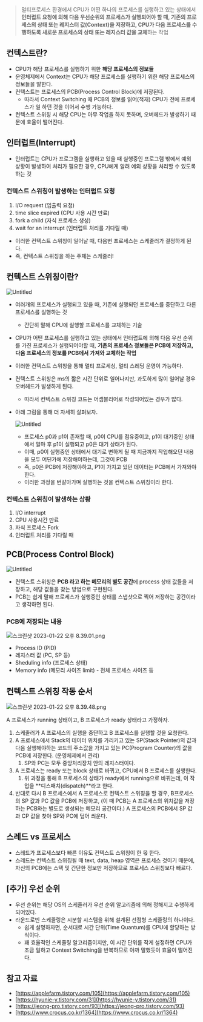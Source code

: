 > 멀티프로세스 환경에서 CPU가 어떤 하나의 프로세스를 실행하고 있는 상태에서 **인터럽트 요청에 의해 다음 우선순위의 프로세스가 실행되어야 할 때, 기존의 프로세스의 상태 또는 레지스터 값(Context)을 저장하고, CPU가 다음 프로세스를 수행하도록 새로운 프로세스의 상태 또는 레지스터 값을 교체**하는 작업
> 

## 컨텍스트란?

- CPU가 해당 프로세스를 실행하기 위한 **해당 프로세스의 정보들**
- 운영체제에서 Context는 CPU가 해당 프로세스를 실행하기 위한 해당 프로세스의 정보들을 말한다.
- 컨텍스트는 프로세스의 PCB(Process Control Block)에 저장된다.
    - 따라서 Context Switching 때 PCB의 정보를 읽어(적재) CPU가 전에 프로세스가 일 하던 것을 이어서 수행 가능하다.
- 컨텍스트 스위칭 시 해당 CPU는 아무 작업을 하지 못하며, 오버헤드가 발생하기 때문에 효율이 떨어진다.

## 인터럽트(Interrupt)

- 인터럽트는 CPU가 프로그램을 실행하고 있을 때 실행중인 프로그램 밖에서 예외 상황이 발생하여 처리가 필요한 경우, CPU에게 알려 예외 상황을 처리할 수 있도록 하는 것

### 컨텍스트 스위칭이 발생하는 인터럽트 요청

1. I/O request (입출력 요청)
2. time slice expired (CPU 사용 시간 만료)
3. fork a child (자식 프로세스 생성)
4. wait for an interrupt (인터럽트 처리를 기다릴 때)

- 이러한 컨텍스트 스위칭이 일어날 때, 다음번 프로세스는 스케줄러가 결정하게 된다.
- 즉, 컨텍스트 스위칭을 하는 주체는 스케줄러!

## 컨텍스트 스위칭이란?

![Untitled](https://s3-us-west-2.amazonaws.com/secure.notion-static.com/d9732e26-abd6-4078-a3d4-fd1f077e2e63/Untitled.png)

- 여러개의 프로세스가 실행되고 있을 때, 기존에 실행되던 프로세스를 중단하고 다른 프로세스를 실행하는 것
    - 간단히 말해 CPU에 실행할 프로세스를 교체하는 기술
- CPU가 어떤 프로세스를 실행하고 있는 상태에서 인터럽트에 의해 다음 우선 순위를 가진 프로세스가 실행되어야할 때, **기존의 프로세스 정보들은 PCB에 저장하고, 다음 프로세스의 정보를 PCB에서 가져와 교체하는 작업**
- 이러한 컨텍스트 스위칭을 통해 멀티 프로세싱, 멀티 스레딩 운영이 가능하다.
- 컨텍스트 스위칭은 ms의 짧은 시간 단위로 일어나지만, 과도하게 많이 일어날 경우 오버헤드가 발생하게 된다.
    - 따라서 컨텍스트 스위칭 코드는 어셈블리어로 작성되어있는 경우가 많다.
- 아래 그림을 통해 더 자세히 살펴보자.
    
    ![Untitled](https://s3-us-west-2.amazonaws.com/secure.notion-static.com/0e2bbbf5-1f39-4dd3-a830-2a45ad01d8b8/Untitled.png)
    
    - 프로세스 p0과 p1이 존재할 때, p0이 CPU를 점유중이고, p1이 대기중인 상태에서 얼마 후 p1이 실행되고 p0은 대기 상태가 된다.
    - 이때, p0이 실행중인 상태에서 대기로 변하게 될 때 지금까지 작업해오던 내용을 모두 어딘가에 저장해야하는데, 그것이 PCB
    - 즉, p0은 PCB에 저장해야하고, P1이 가지고 있던 데이터는 PCB에서 가져와야 한다.
    - 이러한 과정을 번갈아가며 실행하는 것을 컨텍스트 스위칭이라 한다.

### 컨텍스트 스위칭이 발생하는 상황

1. I/O interrupt
2. CPU 사용시간 만료
3. 자식 프로세스 Fork
4. 인터럽트 처리를 기다릴 때

## PCB(Process Control Block)

![Untitled](https://s3-us-west-2.amazonaws.com/secure.notion-static.com/591cc41f-4f08-4cce-b2a3-2790d04f3351/Untitled.png)

- 컨텍스트 스위칭은 **PCB 라고 하는 메모리의 별도 공간**에 process 상태 값들을 저장하고, 해당 값들을 찾는 방법으로 구현된다.
- PCB는 쉽게 말해 프로세스가 실행중인 상태를 스냅샷으로 찍어 저장하는 공간이라고 생각하면 된다.

### PCB에 저장되는 내용

![스크린샷 2023-01-22 오후 8.39.01.png](https://s3-us-west-2.amazonaws.com/secure.notion-static.com/92404912-abfe-444c-b68a-062a7eb1f6e4/%E1%84%89%E1%85%B3%E1%84%8F%E1%85%B3%E1%84%85%E1%85%B5%E1%86%AB%E1%84%89%E1%85%A3%E1%86%BA_2023-01-22_%E1%84%8B%E1%85%A9%E1%84%92%E1%85%AE_8.39.01.png)

- Process ID (PID)
- 레지스터 값 (PC, SP 등)
- Sheduling info (프로세스 상태)
- Memory info (메모리 사이즈 limit) - 전체 프로세스 사이즈 등

## 컨텍스트 스위칭 작동 순서

![스크린샷 2023-01-22 오후 8.39.48.png](https://s3-us-west-2.amazonaws.com/secure.notion-static.com/8dce2aa2-47a6-44f7-af41-41038eacfe2f/%E1%84%89%E1%85%B3%E1%84%8F%E1%85%B3%E1%84%85%E1%85%B5%E1%86%AB%E1%84%89%E1%85%A3%E1%86%BA_2023-01-22_%E1%84%8B%E1%85%A9%E1%84%92%E1%85%AE_8.39.48.png)

A 프로세스가 running 상태이고, B 프로세스가 ready 상태라고 가정하자.

1. 스케줄러가 A 프로세스의 실행을 중단하고 B 프로세스를 실행할 것을 요청한다.
2. A 프로세스에서 Stack의 데이터 위치를 가리키고 있는 SP(Stack Pointer)의 값과 다음 실행해야하는 코드의 주소값을 가지고 있는 PC(Program Counter)의 값을 PCB에 저장한다. (운영체제에서 관리)
    1. SP와 PC는 모두 중앙처리장치 안의 레지스터이다.
3. A 프로세스는 ready 또는 block 상태로 바뀌고, CPU에서 B 프로세스를 실행한다.
    1. 위 과정을 통해 B 프로세스의 상태가 ready에서 running으로 바뀌는데, 이 작업을 **디스패치(dispatch)**라고 한다.
4. 반대로 다시 B 프로세스에서 A 프로세스로 컨텍스트 스위칭을 할 경우, B프로세스의 SP 값과 PC 값을 PCB에 저장하고, (이 때 PCB는 A 프로세스의 위치값을 저장하는 PCB와는 별도로 생성되는 메모리 공간이다.) A 프로세스의 PCB에서 SP 값과 CP 값을 찾아 SP와 PC에 덮어 씌운다.

## 스레드 vs 프로세스

- 스레드가 프로세스보다 빠른 이유도 컨텍스트 스위칭이 한 몫 한다.
- 스레드는 컨텍스트 스위칭될 때 text, data, heap 영역은 프로세스 것이기 때문에, 자신의 PCB에는 스택 및 간단한 정보만 저장하므로 프로세스 스위칭보다 빠르다.

## [추가] 우선 순위

- 우선 순위는 해당 OS의 스케줄러가 우선 순위 알고리즘에 의해 정해지고 수행하게 되어있다.
- 라운드로빈 스케줄링은 시분할 시스템을 위해 설계된 선점형 스케줄링의 하나이다.
    - 쉽게 설명하자면, 순서대로 시간 단위(Time Quantum)를 CPU에 할당하는 방식이다.
    - 꽤 효율적인 스케줄링 알고리즘이지만, 이 시간 단위를 작게 설정하면 CPU가 조금 일하고 Context Switching을 반복하므로 아까 말했듯이 효율이 떨어진다.

## 참고 자료

- [https://applefarm.tistory.com/105](https://applefarm.tistory.com/105)
- [https://hyunie-y.tistory.com/31](https://hyunie-y.tistory.com/31)
- [https://jeong-pro.tistory.com/93](https://jeong-pro.tistory.com/93)
- [https://www.crocus.co.kr/1364](https://www.crocus.co.kr/1364)
